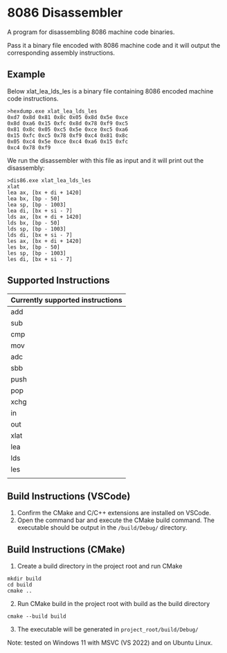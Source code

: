 # 8086 Disassembler

A program for disassembling 8086 machine code binaries.

Pass it a binary file encoded with 8086 machine code and it will output the corresponding assembly instructions.

## Example
Below xlat_lea_lds_les is a binary file containing 8086 encoded machine code instructions.
```
>hexdump.exe xlat_lea_lds_les
0xd7 0x8d 0x81 0x8c 0x05 0x8d 0x5e 0xce 
0x8d 0xa6 0x15 0xfc 0x8d 0x78 0xf9 0xc5
0x81 0x8c 0x05 0xc5 0x5e 0xce 0xc5 0xa6
0x15 0xfc 0xc5 0x78 0xf9 0xc4 0x81 0x8c
0x05 0xc4 0x5e 0xce 0xc4 0xa6 0x15 0xfc
0xc4 0x78 0xf9
```

We run the disassembler with this file as input and it will print out the disassembly:
```
>dis86.exe xlat_lea_lds_les
xlat 
lea ax, [bx + di + 1420]
lea bx, [bp - 50]
lea sp, [bp - 1003]
lea di, [bx + si - 7]
lds ax, [bx + di + 1420]
lds bx, [bp - 50]
lds sp, [bp - 1003]
lds di, [bx + si - 7]
les ax, [bx + di + 1420]
les bx, [bp - 50]
les sp, [bp - 1003]
les di, [bx + si - 7]
```

## Supported Instructions

| Currently supported instructions |
| -------------------------------- |
|         add                      |
|         sub                      |
|         cmp                      |
|         mov                      |
|         adc                      |
|         sbb                      |
|         push                     |
|         pop                      |
|         xchg                     |
|         in                       |
|         out                      |
|         xlat                     |
|         lea                      |
|         lds                      |
|         les                      |
|                                  |


## Build Instructions (VSCode)

1. Confirm the CMake and C/C++ extensions are installed on VSCode.
2. Open the command bar and execute the CMake build command. The executable should be output in the `/build/Debug/` directory.

## Build Instructions (CMake)

1. Create a build directory in the project root and run CMake
```
mkdir build
cd build
cmake ..
```
2. Run CMake build in the project root with build as the build directory
```
cmake --build build
```
3. The executable will be generated in `project_root/build/Debug/`

Note: tested on Windows 11 with MSVC (VS 2022) and on Ubuntu Linux.